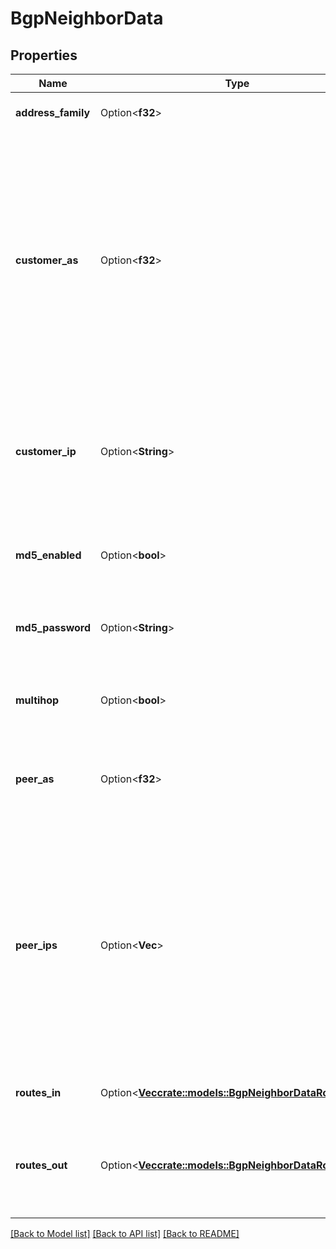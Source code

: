 # BgpNeighborData

## Properties

Name | Type | Description | Notes
------------ | ------------- | ------------- | -------------
**address_family** | Option<**f32**> | Address Family for IP Address | [optional]
**customer_as** | Option<**f32**> | The customer's ASN. In a local BGP deployment, this will be an internal ASN used to route within the data center. For a global BGP deployment, this will be the your own ASN, configured when you set up BGP for your project. | [optional]
**customer_ip** | Option<**String**> | The device's IP address. For an IPv4 BGP session, this is typically the private bond0 address for the device. | [optional]
**md5_enabled** | Option<**bool**> | True if an MD5 password is configured for the project. | [optional]
**md5_password** | Option<**String**> | The MD5 password configured for the project, if set. | [optional]
**multihop** | Option<**bool**> | True when the BGP session should be configured as multihop. | [optional]
**peer_as** | Option<**f32**> | The Peer ASN to use when configuring BGP on your device. | [optional]
**peer_ips** | Option<**Vec<String>**> | A list of one or more IP addresses to use for the Peer IP section of your BGP configuration. For non-multihop sessions, this will typically be a single gateway address for the device. For multihop sessions, it will be a list of IPs. | [optional]
**routes_in** | Option<[**Vec<crate::models::BgpNeighborDataRoutesIn>**](BgpNeighborData_routes_in.md)> | A list of project subnets | [optional]
**routes_out** | Option<[**Vec<crate::models::BgpNeighborDataRoutesOut>**](BgpNeighborData_routes_out.md)> | A list of outgoing routes. Only populated if the BGP session has default route enabled. | [optional]

[[Back to Model list]](../README.md#documentation-for-models) [[Back to API list]](../README.md#documentation-for-api-endpoints) [[Back to README]](../README.md)


